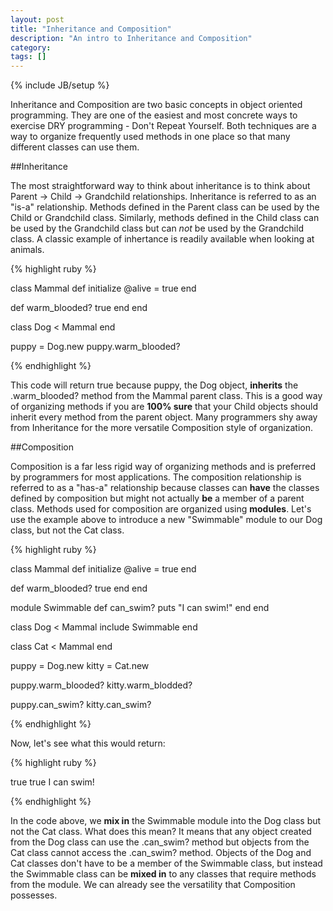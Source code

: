 ```yaml
---
layout: post
title: "Inheritance and Composition"
description: "An intro to Inheritance and Composition"
category: 
tags: []
---
```

{% include JB/setup %}

Inheritance and Composition are two basic concepts in object oriented programming. They are one of the easiest and most concrete ways to exercise DRY programming - Don't Repeat Yourself. Both techniques are a way to organize frequently used methods in one place so that many different classes can use them. 

<!--more-->

##Inheritance

The most straightforward way to think about inheritance is to think about Parent -> Child -> Grandchild relationships. Inheritance is referred to as an "is-a" relationship. Methods defined in the Parent class can be used by the Child or Grandchild class. Similarly, methods defined in the Child class can be used by the Grandchild class but can <em>not</em> be used by the Grandchild class. A classic example of inhertance is readily available when looking at animals. 

{% highlight ruby %}

class Mammal
  def initialize
    @alive = true
  end

  def warm_blooded?
    true
  end
end

class Dog < Mammal
end

puppy = Dog.new
puppy.warm_blooded?

{% endhighlight %}

This code will return true because puppy, the Dog object, <strong>inherits</strong> the .warm_blooded? method from the Mammal parent class. This is a good way of organizing methods if you are <strong>100% sure</strong> that your Child objects should inherit every method from the parent object. Many programmers shy away from Inheritance for the more versatile Composition style of organization. 

##Composition

Composition is a far less rigid way of organizing methods and is preferred by programmers for most applications. The composition relationship is referred to as a "has-a" relationship because classes can <strong>have</strong> the classes defined by composition but might not actually <strong>be</strong> a member of a parent class. Methods used for composition are organized using <strong>modules</strong>. Let's use the example above to introduce a new "Swimmable" module to our Dog class, but not the Cat class.

{% highlight ruby %}

class Mammal
  def initialize
    @alive = true
  end

  def warm_blooded?
    true
  end
end

module Swimmable
  def can_swim?
    puts "I can swim!"
  end
end

class Dog < Mammal
  include Swimmable
end

class Cat < Mammal
end

puppy = Dog.new
kitty = Cat.new

puppy.warm_blooded?
kitty.warm_blodded?

puppy.can_swim?
kitty.can_swim?

{% endhighlight %}

Now, let's see what this would return:

{% highlight ruby %}

true
true
I can swim!
<No Method Error>

{% endhighlight %}

In the code above, we <strong>mix in</strong> the Swimmable module into the Dog class but not the Cat class. What does this mean? It means that any object created from the Dog class can use the .can_swim? method but objects from the Cat class cannot access the .can_swim? method. Objects of the Dog and Cat classes don't have to be a member of the Swimmable class, but instead the Swimmable class can be <strong>mixed in</strong> to any classes that require methods from the module. We can already see the versatility that Composition possesses. 


